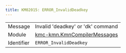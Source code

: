 ```yaml
---
title: KM02015: ERROR_InvalidDeadkey
---
```


|            |           |
|------------|---------- |
| Message    | Invalid 'deadkey' or 'dk' command |
| Module     | [kmc-kmn.KmnCompilerMessages](kmc-kmn.kmncompilermessages) |
| Identifier | `ERROR_InvalidDeadkey` |


